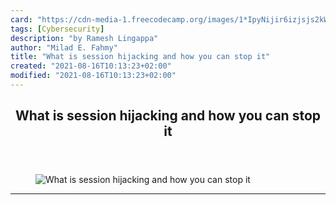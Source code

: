 ```yaml
---
card: "https://cdn-media-1.freecodecamp.org/images/1*IpyNijir6izjsjs2kW6ADA.jpeg"
tags: [Cybersecurity]
description: "by Ramesh Lingappa"
author: "Milad E. Fahmy"
title: "What is session hijacking and how you can stop it"
created: "2021-08-16T10:13:23+02:00"
modified: "2021-08-16T10:13:23+02:00"
---
```

<div class="site-wrapper">
<main id="site-main" class="site-main outer">
<div class="inner">
<article class="post-full post tag-cybersecurity tag-programming tag-javascript tag-web-development tag-tech ">
<header class="post-full-header">
<h1 class="post-full-title">What is session hijacking and how you can stop it</h1>
</header>
<figure class="post-full-image">
<picture>
<source media="(max-width: 700px)" sizes="1px" srcset="data:image/gif;base64,R0lGODlhAQABAIAAAAAAAP///yH5BAEAAAAALAAAAAABAAEAAAIBRAA7 1w">
<source media="(min-width: 701px)" sizes="(max-width: 800px) 400px,
(max-width: 1170px) 700px,
1400px" srcset="https://cdn-media-1.freecodecamp.org/images/1*IpyNijir6izjsjs2kW6ADA.jpeg 300w,
https://cdn-media-1.freecodecamp.org/images/1*IpyNijir6izjsjs2kW6ADA.jpeg 600w,
https://cdn-media-1.freecodecamp.org/images/1*IpyNijir6izjsjs2kW6ADA.jpeg 1000w,
https://cdn-media-1.freecodecamp.org/images/1*IpyNijir6izjsjs2kW6ADA.jpeg 2000w">
<img onerror="this.style.display='none'" src="https://cdn-media-1.freecodecamp.org/images/1*IpyNijir6izjsjs2kW6ADA.jpeg" alt="What is session hijacking and how you can stop it">
</picture>
</figure>
<section class="post-full-content">
<div class="post-content medium-migrated-article">
</div>
<hr>
</section>
</article>
</div>
</main>
</div>
<!-- Google Tag Manager (noscript) -->
<!-- End Google Tag Manager (noscript) -->
